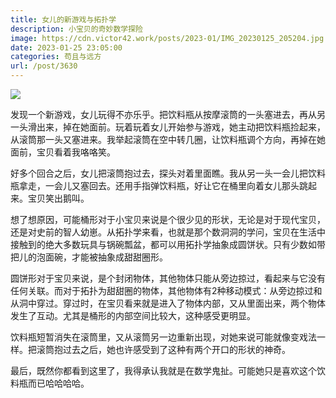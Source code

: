 ```yaml
---
title: 女儿的新游戏与拓扑学
description: 小宝贝的奇妙数学探险
image: https://cdn.victor42.work/posts/2023-01/IMG_20230125_205204.jpg
date: 2023-01-25 23:05:00
categories: 苟且与远方
url: /post/3630
---
```


![](https://cdn.victor42.work/posts/2023-01/IMG_20230125_205204.jpg)

发现一个新游戏，女儿玩得不亦乐乎。把饮料瓶从按摩滚筒的一头塞进去，再从另一头滑出来，掉在她面前。玩着玩着女儿开始参与游戏，她主动把饮料瓶捡起来，从滚筒那一头又塞进来。我举起滚筒在空中转几圈，让饮料瓶调个方向，再掉在她面前，宝贝看着我咯咯笑。

好多个回合之后，女儿把滚筒抱过去，探头对着里面瞧。我从另一头一会儿把饮料瓶拿走，一会儿又塞回去。还用手指弹饮料瓶，好让它在桶里向着女儿那头跳起来。宝贝笑出鹅叫。

想了想原因，可能桶形对于小宝贝来说是个很少见的形状，无论是对于现代宝贝，还是对史前的智人幼崽。从拓扑学来看，也就是那个数洞洞的学问，宝贝在生活中接触到的绝大多数玩具与锅碗瓢盆，都可以用拓扑学抽象成圆饼状。只有少数如带把儿的泡面碗，才能被抽象成甜甜圈形。

圆饼形对于宝贝来说，是个封闭物体，其他物体只能从旁边掠过，看起来与它没有任何关联。而对于拓扑为甜甜圈的物体，其他物体有2种移动模式：从旁边掠过和从洞中穿过。穿过时，在宝贝看来就是进入了物体内部，又从里面出来，两个物体发生了互动。尤其是桶形的内部空间比较大，这种感受更明显。

饮料瓶短暂消失在滚筒里，又从滚筒另一边重新出现，对她来说可能就像变戏法一样。把滚筒抱过去之后，她也许感受到了这种有两个开口的形状的神奇。

最后，既然你都看到这里了，我得承认我就是在数学鬼扯。可能她只是喜欢这个饮料瓶而已哈哈哈哈。
